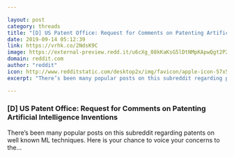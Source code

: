 ```yaml
---

layout: post
category: threads
title: "[D] US Patent Office: Request for Comments on Patenting Artificial Intelligence Inventions"
date: 2019-09-14 05:12:39
link: https://vrhk.co/2NdsK9C
image: https://external-preview.redd.it/u6cXg_08kKaKsG5lDtNMpKApwQgt2P22t2tVJB40Cl8.jpg?width=832&height=200&auto=webp&s=0362cdb1336044635b7e2fe7e50b691476036a26
domain: reddit.com
author: "reddit"
icon: http://www.redditstatic.com/desktop2x/img/favicon/apple-icon-57x57.png
excerpt: "There’s been many popular posts on this subreddit regarding patents on well known ML techniques. Here is your chance to voice your concerns to the..."

---
```


### [D] US Patent Office: Request for Comments on Patenting Artificial Intelligence Inventions

There’s been many popular posts on this subreddit regarding patents on well known ML techniques. Here is your chance to voice your concerns to the...